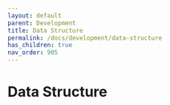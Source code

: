 ```yaml
---
layout: default
parent: Development
title: Data Structure
permalink: /docs/development/data-structure
has_children: true
nav_order: 905
---
```


# Data Structure
